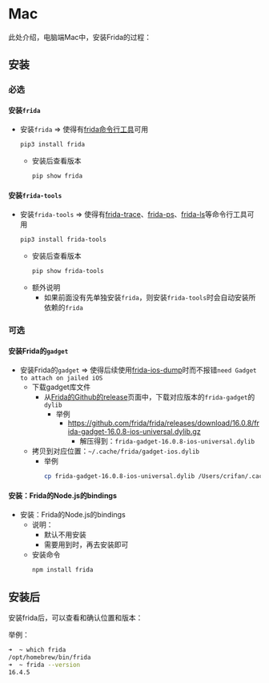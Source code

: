 # Mac

此处介绍，电脑端Mac中，安装Frida的过程：

## 安装

### 必选

#### 安装`frida`

* 安装`frida` => 使得有[frida命令行工具](../../../use_frida/frida_cli/README.md)可用
  ```bash
  pip3 install frida
  ```
  * 安装后查看版本
    ```bash
    pip show frida
    ```

#### 安装`frida-tools` 

* 安装`frida-tools` => 使得有[frida-trace](../../../use_frida/frida_trace/README.md)、[frida-ps](../../../use_frida/frida_tools/frida_ps.md)、[frida-ls](../../../use_frida/frida_tools/frida_ls.md)等命令行工具可用
  ```bash
  pip3 install frida-tools
  ```
  * 安装后查看版本
    ```bash
    pip show frida-tools
    ```
  * 额外说明
    * 如果前面没有先单独安装`frida`，则安装`frida-tools`时会自动安装所依赖的`frida`

### 可选

#### 安装Frida的`gadget`

* 安装Frida的`gadget` => 使得后续使用[frida-ios-dump](https://book.crifan.org/books/ios_re_crack_shell_ipa/website/crack_example/frida_ios_dump/)时而不报错`need Gadget to attach on jailed iOS`
  * 下载gadget库文件
    * 从[Frida的Github的release](https://github.com/frida/frida/releases/)页面中，下载对应版本的`frida-gadget`的`dylib`
      * 举例
        * https://github.com/frida/frida/releases/download/16.0.8/frida-gadget-16.0.8-ios-universal.dylib.gz
          * 解压得到：`frida-gadget-16.0.8-ios-universal.dylib`
  * 拷贝到对应位置：`~/.cache/frida/gadget-ios.dylib`
    * 举例
      ```bash
      cp frida-gadget-16.0.8-ios-universal.dylib /Users/crifan/.cache/frida/gadget-ios.dylib
      ```

#### 安装：Frida的Node.js的bindings

* 安装：Frida的Node.js的bindings
  * 说明：
    * 默认不用安装
    * 需要用到时，再去安装即可
  * 安装命令
    ```bash
    npm install frida
    ```

## 安装后

安装frida后，可以查看和确认位置和版本：

举例：

```bash
➜  ~ which frida
/opt/homebrew/bin/frida
➜  ~ frida --version
16.4.5
```

